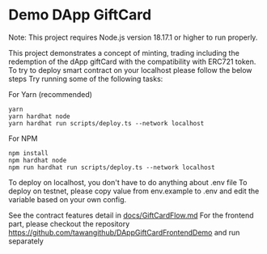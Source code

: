 # Demo DApp GiftCard

Note: This project requires Node.js version 18.17.1 or higher to run properly.

This project demonstrates a concept of minting, trading including the redemption of the dApp giftCard with the compatibility with ERC721 token.
To try to deploy smart contract on your localhost please follow the below steps
Try running some of the following tasks:

For Yarn (recommended)
```shell
yarn
yarn hardhat node
yarn hardhat run scripts/deploy.ts --network localhost
```
For NPM
```shell
npm install
npm hardhat node
npm run hardhat run scripts/deploy.ts --network localhost
```

To deploy on localhost, you don't have to do anything about .env file
To deploy on testnet, please copy value from env.example to .env and edit the variable based on your own config.

See the contract features detail in [docs/GiftCardFlow.md](docs/GiftCardFlow.md)
For the frontend part, please checkout the repository https://github.com/tawangithub/DAppGiftCardFrontendDemo and run separately